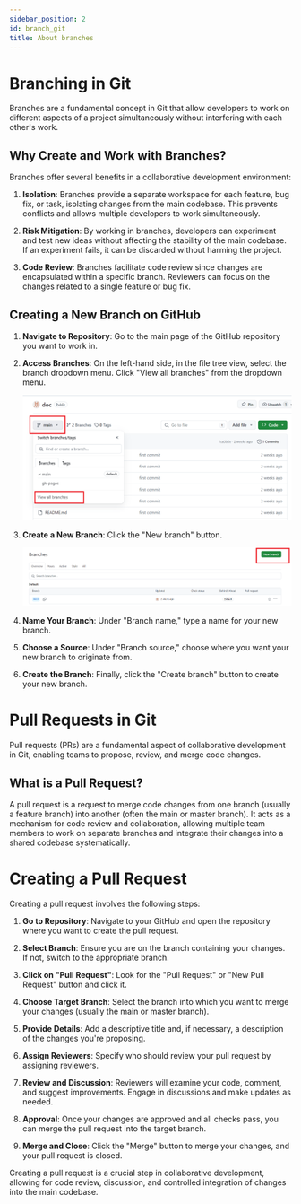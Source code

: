 ```yaml
---
sidebar_position: 2
id: branch_git
title: About branches
---
```


# Branching in Git

Branches are a fundamental concept in Git that allow developers to work on different aspects of a project simultaneously without interfering with each other's work. 

## Why Create and Work with Branches?

Branches offer several benefits in a collaborative development environment:

1. **Isolation**: Branches provide a separate workspace for each feature, bug fix, or task, isolating changes from the main codebase. This prevents conflicts and allows multiple developers to work simultaneously.

2. **Risk Mitigation**: By working in branches, developers can experiment and test new ideas without affecting the stability of the main codebase. If an experiment fails, it can be discarded without harming the project.

3. **Code Review**: Branches facilitate code review since changes are encapsulated within a specific branch. Reviewers can focus on the changes related to a single feature or bug fix.


## Creating a New Branch on GitHub

1. **Navigate to Repository**: Go to the main page of the GitHub repository you want to work in.

2. **Access Branches**: On the left-hand side, in the file tree view, select the branch dropdown menu. Click "View all branches" from the dropdown menu.

   ![Screenshot of the file tree view for a repository](/img/view_branches.PNG)


3. **Create a New Branch**: Click the "New branch" button.

   ![Screenshot of the "Branches" page for a repository](/img/branch.PNG)

4. **Name Your Branch**: Under "Branch name," type a name for your new branch.

5. **Choose a Source**: Under "Branch source," choose where you want your new branch to originate from.

7. **Create the Branch**: Finally, click the "Create branch" button to create your new branch.

# Pull Requests in Git

Pull requests (PRs) are a fundamental aspect of collaborative development in Git, enabling teams to propose, review, and merge code changes. 

## What is a Pull Request?

A pull request is a request to merge code changes from one branch (usually a feature branch) into another (often the main or master branch). It acts as a mechanism for code review and collaboration, allowing multiple team members to work on separate branches and integrate their changes into a shared codebase systematically.


# Creating a Pull Request

Creating a pull request involves the following steps:

1. **Go to Repository**: Navigate to your GitHub and open the repository where you want to create the pull request.

2. **Select Branch**: Ensure you are on the branch containing your changes. If not, switch to the appropriate branch.

3. **Click on "Pull Request"**: Look for the "Pull Request" or "New Pull Request" button and click it.

4. **Choose Target Branch**: Select the branch into which you want to merge your changes (usually the main or master branch).

5. **Provide Details**: Add a descriptive title and, if necessary, a description of the changes you're proposing.

6. **Assign Reviewers**: Specify who should review your pull request by assigning reviewers.

7. **Review and Discussion**: Reviewers will examine your code, comment, and suggest improvements. Engage in discussions and make updates as needed.

9. **Approval**: Once your changes are approved and all checks pass, you can merge the pull request into the target branch.

10. **Merge and Close**: Click the "Merge" button to merge your changes, and your pull request is closed.

Creating a pull request is a crucial step in collaborative development, allowing for code review, discussion, and controlled integration of changes into the main codebase.

